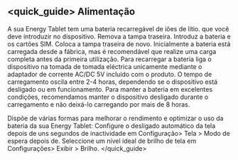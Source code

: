 ## <quick_guide> Alimentação

A sua Energy Tablet tem uma bateria recarregável de iões de lítio. que você deve introduzir no dispositivo. Remova a tampa traseira. Introduz a bateria e os cartões SIM. Coloca a tampa traseira de novo. Inicialmente a bateria está carregada desde a fábrica, mas é recomendável que realize uma carga completa antes da primeira utilização.
Para recarregar a bateria liga o dispositivo na tomada de tomada eléctrica unicamente mediante o adaptador de corrente AC/DC 5V incluído com o produto. O tempo de carregamento oscila entre 2-4 horas, dependendo se o dispositivo está desligado ou em funcionamento. Para manter a bateria em excelentes condições, recomendamos manter o dispositivo desligado durante o carregamento e não deixá-lo carregando por mais de 8 horas. 

Dispõe de várias formas para melhorar o rendimento e optimizar o uso da bateria da sua Energy Tablet: 
Configure o desligado automático da tela depois de uns segundos de inactividade em Configuração> Tela > Modo de espera depois de. Seleccione um nível ideal de brilho de tela em Configurações> Exibir > Brilho.
</quick_guide>
